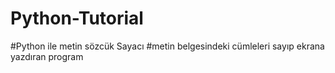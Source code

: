 # Python-Tutorial

#Python ile metin sözcük Sayacı
#metin belgesindeki cümleleri sayıp ekrana yazdıran program
